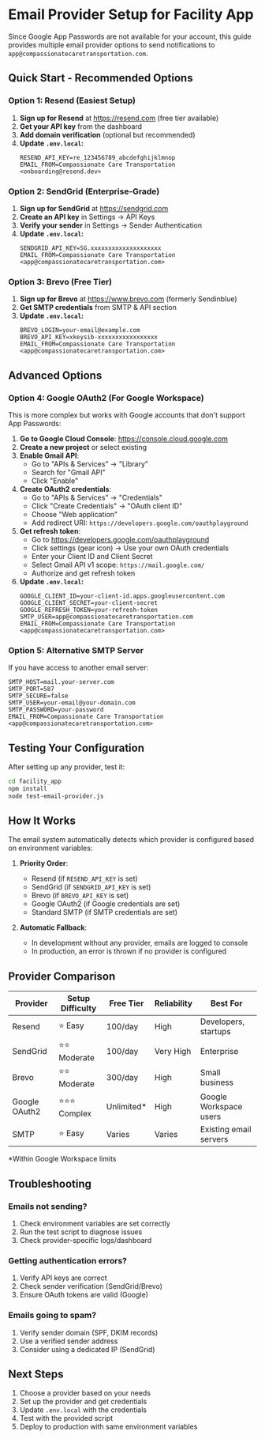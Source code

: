 # Email Provider Setup for Facility App

Since Google App Passwords are not available for your account, this guide provides multiple email provider options to send notifications to `app@compassionatecaretransportation.com`.

## Quick Start - Recommended Options

### Option 1: Resend (Easiest Setup)

1. **Sign up for Resend** at https://resend.com (free tier available)
2. **Get your API key** from the dashboard
3. **Add domain verification** (optional but recommended)
4. **Update `.env.local`:**
   ```env
   RESEND_API_KEY=re_123456789_abcdefghijklmnop
   EMAIL_FROM=Compassionate Care Transportation <onboarding@resend.dev>
   ```

### Option 2: SendGrid (Enterprise-Grade)

1. **Sign up for SendGrid** at https://sendgrid.com
2. **Create an API key** in Settings → API Keys
3. **Verify your sender** in Settings → Sender Authentication
4. **Update `.env.local`:**
   ```env
   SENDGRID_API_KEY=SG.xxxxxxxxxxxxxxxxxxxx
   EMAIL_FROM=Compassionate Care Transportation <app@compassionatecaretransportation.com>
   ```

### Option 3: Brevo (Free Tier)

1. **Sign up for Brevo** at https://www.brevo.com (formerly Sendinblue)
2. **Get SMTP credentials** from SMTP & API section
3. **Update `.env.local`:**
   ```env
   BREVO_LOGIN=your-email@example.com
   BREVO_API_KEY=xkeysib-xxxxxxxxxxxxxxxxx
   EMAIL_FROM=Compassionate Care Transportation <app@compassionatecaretransportation.com>
   ```

## Advanced Options

### Option 4: Google OAuth2 (For Google Workspace)

This is more complex but works with Google accounts that don't support App Passwords:

1. **Go to Google Cloud Console**: https://console.cloud.google.com
2. **Create a new project** or select existing
3. **Enable Gmail API**:
   - Go to "APIs & Services" → "Library"
   - Search for "Gmail API"
   - Click "Enable"
4. **Create OAuth2 credentials**:
   - Go to "APIs & Services" → "Credentials"
   - Click "Create Credentials" → "OAuth client ID"
   - Choose "Web application"
   - Add redirect URI: `https://developers.google.com/oauthplayground`
5. **Get refresh token**:
   - Go to https://developers.google.com/oauthplayground
   - Click settings (gear icon) → Use your own OAuth credentials
   - Enter your Client ID and Client Secret
   - Select Gmail API v1 scope: `https://mail.google.com/`
   - Authorize and get refresh token
6. **Update `.env.local`:**
   ```env
   GOOGLE_CLIENT_ID=your-client-id.apps.googleusercontent.com
   GOOGLE_CLIENT_SECRET=your-client-secret
   GOOGLE_REFRESH_TOKEN=your-refresh-token
   SMTP_USER=app@compassionatecaretransportation.com
   EMAIL_FROM=Compassionate Care Transportation <app@compassionatecaretransportation.com>
   ```

### Option 5: Alternative SMTP Server

If you have access to another email server:

```env
SMTP_HOST=mail.your-server.com
SMTP_PORT=587
SMTP_SECURE=false
SMTP_USER=your-email@your-domain.com
SMTP_PASSWORD=your-password
EMAIL_FROM=Compassionate Care Transportation <app@compassionatecaretransportation.com>
```

## Testing Your Configuration

After setting up any provider, test it:

```bash
cd facility_app
npm install
node test-email-provider.js
```

## How It Works

The email system automatically detects which provider is configured based on environment variables:

1. **Priority Order**:
   - Resend (if `RESEND_API_KEY` is set)
   - SendGrid (if `SENDGRID_API_KEY` is set)
   - Brevo (if `BREVO_API_KEY` is set)
   - Google OAuth2 (if Google credentials are set)
   - Standard SMTP (if SMTP credentials are set)

2. **Automatic Fallback**:
   - In development without any provider, emails are logged to console
   - In production, an error is thrown if no provider is configured

## Provider Comparison

| Provider | Setup Difficulty | Free Tier | Reliability | Best For |
|----------|-----------------|-----------|-------------|----------|
| Resend | ⭐ Easy | 100/day | High | Developers, startups |
| SendGrid | ⭐⭐ Moderate | 100/day | Very High | Enterprise |
| Brevo | ⭐⭐ Moderate | 300/day | High | Small business |
| Google OAuth2 | ⭐⭐⭐ Complex | Unlimited* | High | Google Workspace users |
| SMTP | ⭐ Easy | Varies | Varies | Existing email servers |

*Within Google Workspace limits

## Troubleshooting

### Emails not sending?
1. Check environment variables are set correctly
2. Run the test script to diagnose issues
3. Check provider-specific logs/dashboard

### Getting authentication errors?
1. Verify API keys are correct
2. Check sender verification (SendGrid/Brevo)
3. Ensure OAuth tokens are valid (Google)

### Emails going to spam?
1. Verify sender domain (SPF, DKIM records)
2. Use a verified sender address
3. Consider using a dedicated IP (SendGrid)

## Next Steps

1. Choose a provider based on your needs
2. Set up the provider and get credentials
3. Update `.env.local` with the credentials
4. Test with the provided script
5. Deploy to production with same environment variables